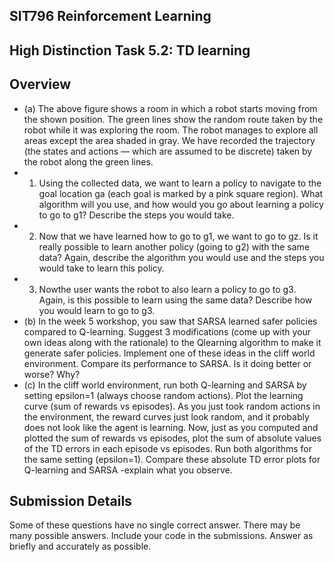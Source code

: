 ## SIT796 Reinforcement Learning

## High Distinction Task 5.2: TD learning

## Overview

<!-- image -->

- (a) The above figure shows a room in which a robot starts moving from the shown position. The green lines show the random route taken by the robot while it was exploring the room. The robot manages to explore all areas except the area shaded in gray. We have recorded the trajectory (the states and actions — which are assumed to be discrete) taken by the robot along the green lines.
- 1. Using the collected data, we want to learn a policy to navigate to the goal location ga (each goal is marked by a pink square region). What algorithm will you use, and how would you go about learning a policy to go to g1? Describe the steps you would take.
- 2. Now that we have learned how to go to g1, we want to go to gz. Is it really possible to learn another policy (going to g2) with the same data? Again, describe the algorithm you would use and the steps you would take to learn this policy.
- 3. Nowthe user wants the robot to also learn a policy to go to g3. Again, is this possible to learn using the same data? Describe how you would learn to go to g3.
- (b) In the week 5 workshop, you saw that SARSA learned safer policies compared to Q-learning. Suggest 3 modifications (come up with your own ideas along with the rationale) to the Qlearning algorithm to make it generate safer policies. Implement one of these ideas in the cliff world environment. Compare its performance to SARSA. Is it doing better or worse? Why?
- (c) In the cliff world environment, run both Q-learning and SARSA by setting epsilon=1 (always choose random actions). Plot the learning curve (sum of rewards vs episodes). As you just took random actions in the environment, the reward curves just look random, and it probably does not look like the agent is learning. Now, just as you computed and plotted the sum of rewards vs episodes, plot the sum of absolute values of the TD errors in each episode vs episodes. Run both algorithms for the same setting (epsilon=1). Compare these absolute TD error plots for Q-learning and SARSA -explain what you observe.

## Submission Details

Some of these questions have no single correct answer. There may be many possible answers. Include your code in the submissions. Answer as briefly and accurately as possible.

<!-- image -->